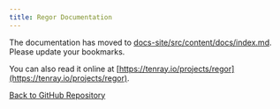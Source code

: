 ```yaml
---
title: Regor Documentation
---
```



The documentation has moved to [docs-site/src/content/docs/index.md](../docs-site/src/content/docs/index.md).
Please update your bookmarks.

You can also read it online at [https://tenray.io/projects/regor](https://tenray.io/projects/regor).

[Back to GitHub Repository](https://github.com/koculu/Regor)
